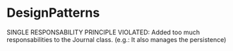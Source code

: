 # DesignPatterns

SINGLE RESPONSABILITY PRINCIPLE VIOLATED: 
Added too much responsabilities to the Journal class. 
(e.g.: It also manages the persistence)
